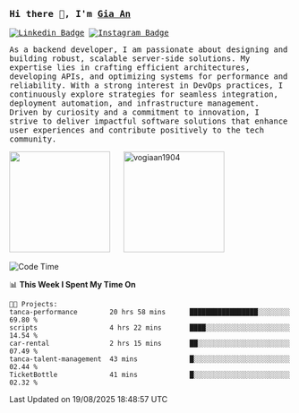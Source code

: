 ### <samp>Hi there 👋, I'm <a href="https://www.linkedin.com/in/vogiaan1904/" target="_blank">Gia An</a></samp>

<samp> [![Linkedin Badge](https://img.shields.io/badge/-LinkedIn-0e76a8?style=flat-square&logo=Linkedin&logoColor=white)](https://linkedin.com/in/vogiaan1904)
[![Instagram Badge](https://img.shields.io/badge/-Instagram-e4405f?style=flat-square&logo=Instagram&logoColor=white)](https://instagram.com/_.ja.ann_/) </samp> 

<samp>As a backend developer, I am passionate about designing and building robust, scalable server-side solutions. My expertise lies in crafting efficient architectures, developing APIs, and optimizing systems for performance and reliability. With a strong interest in DevOps practices, I continuously explore strategies for seamless integration, deployment automation, and infrastructure management. Driven by curiosity and a commitment to innovation, I strive to deliver impactful software solutions that enhance user experiences and contribute positively to the tech community.</samp>



<div>
  <img height="180em" src="https://github-readme-stats.vercel.app/api/top-langs/?username=vogiaan1904&show_icons=true&hide_border=true&layout=compact&langs_count=10&theme=transparent&include_orgs=true"/>
  &nbsp;&nbsp;&nbsp;&nbsp;
  <img height="180em" src="https://github-readme-stats.vercel.app/api?username=vogiaan1904&show_icons=true&hide_border=true&&count_private=true&include_all_commits=true&theme=transparent&locale=en" alt="vogiaan1904" />
</div>






<!--START_SECTION:waka-->
![Code Time](http://img.shields.io/badge/Code%20Time-1%2C331%20hrs%2034%20mins-blue)

📊 **This Week I Spent My Time On** 

```text
🐱‍💻 Projects: 
tanca-performance        20 hrs 58 mins      █████████████████░░░░░░░░   69.80 % 
scripts                  4 hrs 22 mins       ████░░░░░░░░░░░░░░░░░░░░░   14.54 % 
car-rental               2 hrs 15 mins       ██░░░░░░░░░░░░░░░░░░░░░░░   07.49 % 
tanca-talent-management  43 mins             █░░░░░░░░░░░░░░░░░░░░░░░░   02.44 % 
TicketBottle             41 mins             █░░░░░░░░░░░░░░░░░░░░░░░░   02.32 % 
```


 Last Updated on 19/08/2025 18:48:57 UTC
<!--END_SECTION:waka-->
